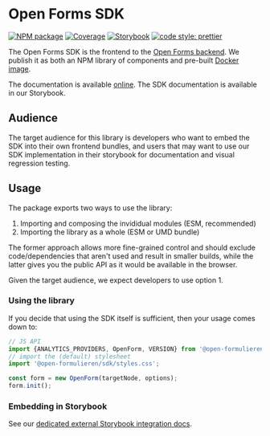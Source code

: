 # Open Forms SDK

[![NPM package](https://img.shields.io/npm/v/@open-formulieren/sdk.svg)](https://www.npmjs.com/package/@open-formulieren/sdk)
[![Coverage](https://codecov.io/github/open-formulieren/open-forms-sdk/branch/main/graphs/badge.svg?branch=main)](https://codecov.io/gh/open-formulieren/open-forms-sdk)
[![Storybook](https://img.shields.io/badge/docs-Storybook-FF4785?style=flat)](https://open-formulieren.github.io/open-forms-sdk/)
[![code style: prettier](https://img.shields.io/badge/code_style-prettier-ff69b4.svg?style=flat)](https://github.com/prettier/prettier)

The Open Forms SDK is the frontend to the [Open Forms backend][backend]. We publish it as both an
NPM library of components and pre-built [Docker image][docker].

The documentation is available [online][docs]. The SDK documentation is available in our Storybook.

## Audience

The target audience for this library is developers who want to embed the SDK into their own frontend
bundles, and users that may want to use our SDK implementation in their storybook for documentation
and visual regression testing.

## Usage

The package exports two ways to use the library:

1. Importing and composing the invididual modules (ESM, recommended)
2. Importing the library as a whole (ESM or UMD bundle)

The former approach allows more fine-grained control and should exclude code/dependencies that
aren't used and result in smaller builds, while the latter gives you the public API as it would be
available in the browser.

Given the target audience, we expect developers to use option 1.

### Using the library

If you decide that using the SDK itself is sufficient, then your usage comes down to:

```js
// JS API
import {ANALYTICS_PROVIDERS, OpenForm, VERSION} from '@open-formulieren/sdk';
// import the (default) stylesheet
import '@open-formulieren/sdk/styles.css';

const form = new OpenForm(targetNode, options);
form.init();
```

### Embedding in Storybook

See our
[dedicated external Storybook integration docs](https://open-formulieren.github.io/open-forms-sdk/?path=/docs/developers-external-storybook--docs).

[backend]: https://github.com/open-formulieren/open-forms
[docker]: https://hub.docker.com/r/openformulieren/open-forms-sdk
[docs]: https://open-forms.readthedocs.io/en/latest/
